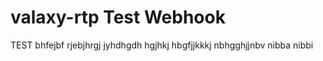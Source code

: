 # valaxy-rtp Test Webhook
TEST
bhfejbf
rjebjhrgj
jyhdhgdh
hgjhkj
hbgfjjkkkj
nbhgghjjnbv
nibba
nibbi

